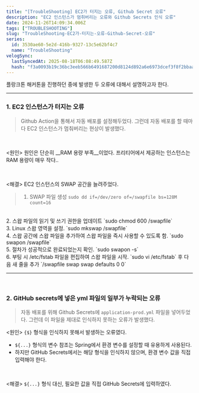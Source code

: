 ```yaml
---
title: "[TroubleShooting] EC2가 터지는 오류, Github Secret 오류"
description: "EC2 인스턴스가 멈취버리는 오류와 Github Secrets 인식 오류"
date: 2024-11-26T14:09:34.006Z
tags: ["TROUBLESHOOTING"]
slug: "TroubleShooting-EC2가-터지는-오류-Github-Secret-오류"
series:
  id: 3530ae60-5e2d-416b-9327-13c5e62bf4c7
  name: "TroubleShooting"
velogSync:
  lastSyncedAt: 2025-08-18T06:08:49.587Z
  hash: "f3a0093b19c36bc3eeb566b6491687200d8124d892a6e6973dcef3f8f2bbaa26"
---
```


플랑크톤 해커톤을 진행하던 중에 발생한 두 오류에 대해서 설명하고자 한다.

---

### 1. EC2 인스턴스가 터지는 오류

>Github Action을 통해서 자동 배포를 설정해두었다.
그런데 자동 배포를 할 때마다 EC2 인스턴스가 멈춰버리는 현상이 발생했다.

<br>

<원인>
원인은 단순히 __RAM 용량 부족__이었다.
프리티어에서 제공하는 인스턴스는 RAM 용량이 매우 작다..

<br>

<해결>
EC2 인스턴스의 SWAP 공간을 늘려주었다.

>1. SWAP 파일 생성
`sudo dd if=/dev/zero of=/swapfile bs=128M count=16`
<br>
2. 스왑 파일의 읽기 및 쓰기 권한을 업데이트
`sudo chmod 600 /swapfile`
<br>
3.    Linux 스왑 영역을 설정.
`sudo mkswap /swapfile`
<br>
4.    스왑 공간에 스왑 파일을 추가하여 스왑 파일을 즉시 사용할 수 있도록 함.
`sudo swapon /swapfile`
<br>
5.    절차가 성공적으로 완료되었는지 확인.
`sudo swapon -s`
<br>
6.    부팅 시 /etc/fstab 파일을 편집하여 스왑 파일을 시작.
`sudo vi /etc/fstab` 후 다음 새 줄을 추가 `/swapfile swap swap defaults 0 0`


<br>

---

<br>

### 2. GitHub secrets에 넣은 yml 파일의 일부가 누락되는 오류
> 자동 배포를 위해 Github Secrets에 `application-prod.yml` 파일을 넣어두었다.
그런데 이 파일을 제대로 인식하지 못하는 오류가 발생했다.


<원인>
`{$}` 형식을 인식하지 못해서 발생하는 오류였다.

- `${...}` 형식의 변수 참조는 Spring에서 환경 변수를 설정할 때 유용하게 사용된다.
- 하지만 GitHub Secrets에서는 해당 형식을 인식하지 않으며, 환경 변수 값을 직접 입력해야 한다.
<br>

<해결>
`${...}` 형식 대신, 필요한 값을 직접 GitHub Secrets에 입력하였다.






